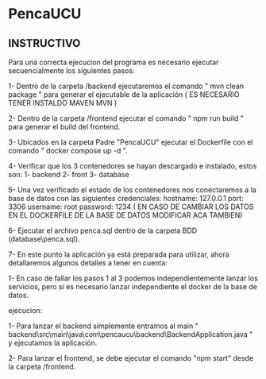 # PencaUCU


## INSTRUCTIVO


Para una correcta ejecucion del programa es necesario ejecutar secuencialmente los siguientes pasos:

1- Dentro de la carpeta /backend ejecutaremos el comando " mvn clean package " para generar el ejecutable de la aplicación ( ES NECESARIO TENER INSTALDO MAVEN MVN )

2- Dentro de la carpeta /frontend ejecutar el comando " npm run build " para generar el build del frontend.

3- Ubicados en la carpeta Padre "PencaUCU" ejecutar el Dockerfile con el comando " docker compose up -d ".

4- Verificar que los 3 contenedores se hayan descargado e instalado, estos son:
    1- backend
    2- front
    3- database

5- Una vez verificado el estado de los contenedores nos conectaremos a la base de datos con las siguientes credenciales:
    hostname: 127.0.0.1
    port: 3306
    username: root
    password: 1234
    ( EN CASO DE CAMBIAR LOS DATOS EN EL DOCKERFILE DE LA BASE DE DATOS MODIFICAR ACA TAMBIEN)

6- Ejecutar el archivo penca.sql dentro de la carpeta BDD (database\penca.sql).

7- En este punto la aplicación ya está preparada para utilizar, ahora detallaremos algunos detalles a tener en cuenta:

1- En caso de fallar los pasos 1 al 3 podemos independientemente lanzar los servicios, pero si es necesario lanzar independiente el docker de la base de datos.

ejecucion: 

1- Para lanzar el backend simplemente entramos al main " backend\src\main\java\com\pencaucu\backend\BackendApplication.java " y ejecutamos la aplicación.

2- Para lanzar el frontend, se debe ejecutar el comando "npm start" desde la carpeta /frontend.